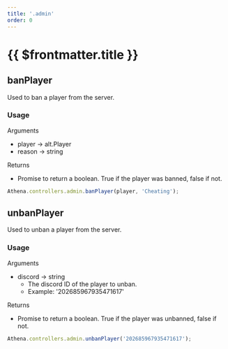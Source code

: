 ```yaml
---
title: '.admin'
order: 0
---
```


# {{ $frontmatter.title }}


## banPlayer

Used to ban a player from the server.

### Usage

Arguments

* player -> alt.Player
* reason -> string

Returns

* Promise to return a boolean. True if the player was banned, false if not.

```typescript
Athena.controllers.admin.banPlayer(player, 'Cheating');
```

## unbanPlayer

Used to unban a player from the server.

### Usage

Arguments

* discord -> string
  * The discord ID of the player to unban.
  * Example: '202685967935471617'

Returns

* Promise to return a boolean. True if the player was unbanned, false if not.

```typescript
Athena.controllers.admin.unbanPlayer('202685967935471617');
```

